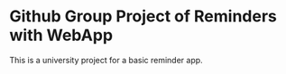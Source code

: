# Github Group Project of Reminders with WebApp

This is a university project for a basic reminder app.
 
